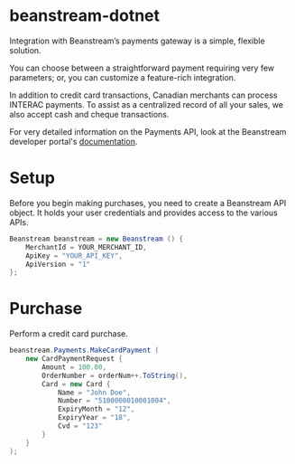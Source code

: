 beanstream-dotnet
=================

Integration with Beanstream’s payments gateway is a simple, flexible solution.

You can choose between a straightforward payment requiring very few parameters; or, you can customize a feature-rich integration.

In addition to credit card transactions, Canadian merchants can process INTERAC payments. To assist as a centralized record of all your sales, we also accept cash and cheque transactions.

For very detailed information on the Payments API, look at the Beanstream developer portal's [documentation](http://developer.beanstream.com/documentation/take-payments/purchases-pre-authorizations/).

# Setup
Before you begin making purchases, you need to create a Beanstream API object. It holds your user credentials and provides access to the various APIs.

```c#
Beanstream beanstream = new Beanstream () {
	MerchantId = YOUR_MERCHANT_ID,
	ApiKey = "YOUR_API_KEY",
	ApiVersion = "1"
};
```

# Purchase

Perform a credit card purchase.

```c#
beanstream.Payments.MakeCardPayment (
	new CardPaymentRequest {
		Amount = 100.00,
		OrderNumber = orderNum++.ToString(),
		Card = new Card {
			Name = "John Doe",
			Number = "5100000010001004",
			ExpiryMonth = "12",
			ExpiryYear = "18",
			Cvd = "123"
		}
	}
);
```


